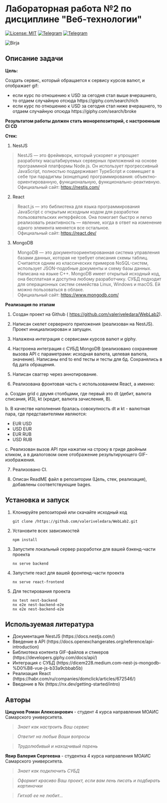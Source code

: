 # **Лабораторная работа №2 по дисциплине "Веб-технологии"**

[![License: MIT](https://img.shields.io/badge/License-MIT-yellow.svg)](https://opensource.org/licenses/MIT)
[![Telegram](https://img.shields.io/badge/Telegram-RomanTsitsunov-2CA5E0?style=social&logo=telegram)](https://t.me/RomanTsitsunov)
[![Telegram](https://img.shields.io/badge/Telegram-bloody_marr-2CA5E0?style=social&logo=telegram)](https://t.me/bloody_marr)


![Birja](https://thumb.tildacdn.com/tild6338-6533-4332-b832-383730366662/-/format/webp/photo_2022-11-09_13-.jpg)

## **Описание задачи**

**Цель:**

Cоздать сервис, который обращается к сервису курсов валют, и отображает gif:
<ul>
    <li>если курс по отношению к USD за сегодня стал выше вчерашнего, то отдаем случайную отсюда https://giphy.com/search/rich
    <li>если курс по отношению к USD за сегодня стал ниже вчерашнего, то отдаем случайную отсюда https://giphy.com/search/broke
</ul>

**Результатом работы должен стать монорепозиторий, с настроенным CI CD**

**Стек:**

1. NestJS

>NestJS — это фреймворк, который ускоряет и упрощает разработку масштабируемых серверных приложений на основе программной платформы Node.js. Он использует прогрессивный JavaScript, полностью поддерживает TypeScript и совмещает в себе три парадигмы (концепции) программирования: объектно-ориентированную, функциональную, функционально-реактивную.
Официальный сайт: https://nestjs.com/

2. React

>React.js — это библиотека для языка программирования JavaScript с открытым исходным кодом для разработки пользовательских интерфейсов. Она помогает быстро и легко реализовать реактивность — явление, когда в ответ на изменение одного элемента меняется все остальное.  
Официальный сайт: https://react.dev/

3. MongoDB

>MongoDB — это документоориентированная система управления базами данных, которая не требует описания схемы таблиц. Считается одним из классических примеров NoSQL-систем, использует JSON-подобные документы и схему базы данных. Написана на языке C++. MongoDB имеет открытый исходный код, она бесплатная и доступна любому разработчику. СУБД подходит для операционных систем семейства Linux, Windows и macOS. Ей можно пользоваться в облаке.  
Официальный сайт: https://www.mongodb.com/

**Реализация по этапам**

1. Создан проект на Github ( https://github.com/valeriveledara/WebLab2).

2. Написан скелет серверного приложения (реализован на NestJS). Проект инициализирован и запущен. 

3. Налажена интеграция с сервисами курсов валют и giphy.

4. Настроена интеграция с СУБД MongoDB (реализовано сохранение вызова API с параметрами: исходная валюта, целевая валюта, значение). Написаны end to end тесты и тесты для бд.  Сохранялись в бд дата обращения.

5. Написан сваггер через аннотирование. 

6. Реализована фронтовая часть с использованием React, а именно:

a. Создан grid с двумя столбцами, где первый это dt (дебит, валюта списания, ИЗ), kt (кредит, валюта зачисления, В).

b. В качестве наполнения бралась совокупность dt и kt - валютная пара, где представителями являются:
<ul>
    <li>EUR USD
    <li>USD EUR
    <li>EUR RUB
    <li>USD RUB
</ul>

с. Реализован вызов API при нажатии на строку в гриде двойным кликом, а в диалоговом окне отображение результирующего GIF-изображения.

7. Реализовано CI.

8. Описан ReadME файл в репозитории (Цель, стек, реализация), добавлены соответствующие bages.


## **Установка и запуск**
1. Клонируйте репозиторий или скачайте исходный код
   ```
   git clone /https://github.com/valeriveledara/WebLab2.git
   ```
2. Установите всех зависимостей
   ```
   npm install
   ```
3. Запустите локальный сервер разработки для вашей бэкенд-части проекта
   ```
   nx serve backend
   ```
4. Запустите react для вашей фронтенд-части проекта
   ```
   nx serve react-frontend
   ```
5. Для тестирования проекта
   ```
   nx test nest-backend
   nx e2e nest-backend-e2e
   nx e2e nest-backend-e2e
   ```
## **Используемая литература**
<ul>
    <li>Документация NestJS (https://docs.nestjs.com/)
    <li>Введение в API (https://docs.openexchangerates.org/reference/api-introduction)
    <li>Библиотека контента GIF-файлов и стикеров (https://developers.giphy.com/docs/api/)
    <li>Интеграция с СУБД (https://dicem228.medium.com-nest-js-mongodb-%D0%B8-vue-js-b33a9cbbab5b)
    <li>Реализация React (https://habr.com/ru/companies/domclick/articles/672546/)
    <li>Введение в Nx (https://nx.dev/getting-started/intro)
</ul>

## **Авторы**
**Цицунов Роман Алексанрович** - студент 4 курса направления МОАИС Самарского университета. 
> *Знает как настроить Ваш сервис*

> *Ответит на любые Ваши вопросы*

> *Трудолюбивый и находчивый парень*

**Явир Валерия Сергеевна** - студентка 4 курса направления МОАИС Самарского университета. 
> *Знает как подключить СУБД*

> *Оформит красиво Ваш проект, если вам лень писать и подбирать картиночки*

> *Гитхаб ее не любит...*
